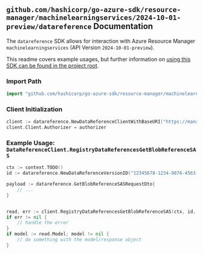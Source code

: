 
## `github.com/hashicorp/go-azure-sdk/resource-manager/machinelearningservices/2024-10-01-preview/datareference` Documentation

The `datareference` SDK allows for interaction with Azure Resource Manager `machinelearningservices` (API Version `2024-10-01-preview`).

This readme covers example usages, but further information on [using this SDK can be found in the project root](https://github.com/hashicorp/go-azure-sdk/tree/main/docs).

### Import Path

```go
import "github.com/hashicorp/go-azure-sdk/resource-manager/machinelearningservices/2024-10-01-preview/datareference"
```


### Client Initialization

```go
client := datareference.NewDataReferenceClientWithBaseURI("https://management.azure.com")
client.Client.Authorizer = authorizer
```


### Example Usage: `DataReferenceClient.RegistryDataReferencesGetBlobReferenceSAS`

```go
ctx := context.TODO()
id := datareference.NewDataReferenceVersionID("12345678-1234-9876-4563-123456789012", "example-resource-group", "registryName", "dataReferenceName", "versionName")

payload := datareference.GetBlobReferenceSASRequestDto{
	// ...
}


read, err := client.RegistryDataReferencesGetBlobReferenceSAS(ctx, id, payload)
if err != nil {
	// handle the error
}
if model := read.Model; model != nil {
	// do something with the model/response object
}
```
